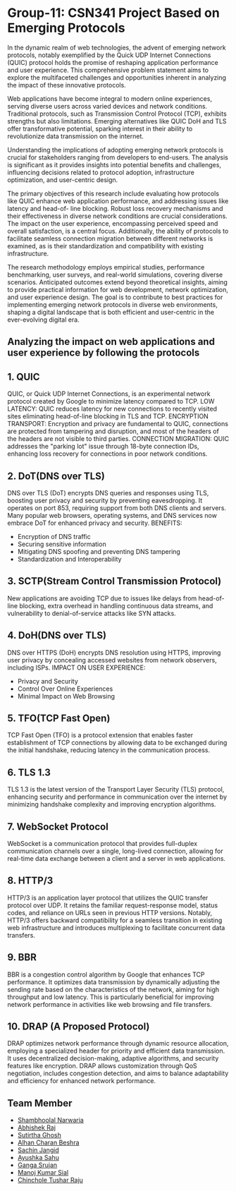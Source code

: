 # Group-11: CSN341 Project Based on Emerging Protocols
In the dynamic realm of web technologies, the advent of emerging network protocols, notably exemplified by the Quick UDP Internet Connections  (QUIC) protocol holds 
the promise of reshaping application performance and user experience. This comprehensive problem statement aims to explore the multifaceted challenges and 
opportunities inherent in analyzing the impact of these innovative protocols.

Web applications have become integral to modern online experiences, serving diverse users across varied devices and network conditions. Traditional protocols, such as 
Transmission Control Protocol (TCP), exhibits strengths but also limitations. Emerging alternatives like QUIC DoH and TLS offer transformative potential, sparking 
interest in their ability to revolutionize data transmission on the internet.

Understanding the implications of adopting emerging network protocols is crucial for stakeholders ranging from developers to end-users. The analysis is significant as 
it provides insights into potential benefits and challenges, influencing decisions related to protocol adoption, infrastructure optimization, and user-centric design.

The primary objectives of this research include evaluating how protocols like QUIC enhance web application performance, and addressing issues like latency and head-of-
line blocking. Robust loss recovery mechanisms and their effectiveness in diverse network conditions are crucial considerations. The impact on the user experience, 
encompassing perceived speed and overall satisfaction, is a central focus. Additionally, the ability of protocols to facilitate seamless connection migration between 
different networks is examined, as is their standardization and compatibility with 
existing infrastructure.

The research methodology employs empirical studies, performance benchmarking, user surveys, and real-world simulations, covering diverse 
scenarios. Anticipated outcomes extend beyond theoretical insights, aiming to provide practical information for web development, network optimization, and user 
experience design. The goal is to contribute to best practices for implementing emerging network protocols in diverse web environments, shaping a digital landscape 
that is both efficient and user-centric in the ever-evolving digital era.

## Analyzing the impact on web applications and user experience by following the protocols
## 1. QUIC
QUIC, or Quick UDP Internet Connections, is an experimental network protocol created by Google to minimize latency compared to TCP. 
LOW LATENCY: QUIC reduces latency for new connections to recently visited sites eliminating head-of-line blocking in TLS and TCP. 
ENCRYPTION TRANSPORT: Encryption and privacy are fundamental to QUIC, connections are protected from tampering and disruption, and most of the headers of the headers 
are not visible to third parties.
CONNECTION MIGRATION: QUIC addresses the "parking lot" issue through 18-byte connection IDs, enhancing loss recovery for connections in poor network conditions.

## 2. DoT(DNS over TLS)
DNS over TLS (DoT) encrypts DNS queries and responses using TLS, boosting user privacy and security by preventing eavesdropping. It operates on port 853, requiring support from both DNS clients and servers. Many popular web browsers, operating systems, and DNS services now embrace DoT for enhanced privacy and security.
BENEFITS:
- Encryption of DNS traffic
- Securing sensitive information
- Mitigating DNS spoofing and preventing DNS tampering
- Standardization and Interoperability
  
## 3. SCTP(Stream Control Transmission Protocol)
New applications are avoiding TCP due to issues like delays from head-of-line blocking, extra overhead in handling continuous data streams, and vulnerability to 
denial-of-service attacks like SYN attacks.

## 4. DoH(DNS over TLS)
DNS over HTTPS (DoH) encrypts DNS resolution using HTTPS, improving user privacy by concealing accessed websites from network observers, including ISPs.
IMPACT ON USER EXPERIENCE:
- Privacy and Security
- Control Over Online Experiences
- Minimal Impact on Web Browsing

## 5. TFO(TCP Fast Open)
TCP Fast Open (TFO) is a protocol extension that enables faster establishment of TCP connections by allowing data to be exchanged during the initial handshake, 
reducing latency in the communication process.

## 6. TLS 1.3
TLS 1.3 is the latest version of the Transport Layer Security (TLS) protocol, enhancing security and performance in communication over the internet by minimizing 
handshake complexity and improving encryption algorithms.
## 7. WebSocket Protocol
WebSocket is a communication protocol that provides full-duplex communication
channels over a single, long-lived connection, allowing for real-time data exchange between a client and a server in web applications.

## 8. HTTP/3
HTTP/3 is an application layer protocol that utilizes the QUIC transfer protocol over UDP. It retains the familiar request-response model, status codes, and reliance 
on URLs seen in previous HTTP versions. Notably, HTTP/3 offers backward compatibility for a seamless transition in existing web infrastructure and introduces 
multiplexing to facilitate concurrent data transfers.

## 9. BBR
BBR is a congestion control algorithm by Google that enhances TCP performance. It optimizes data transmission by dynamically adjusting the sending rate based on the
characteristics of the network, aiming for high throughput and low latency. This is particularly beneficial for improving network performance in activities like web 
browsing and file transfers.

## 10. DRAP (A Proposed Protocol)
DRAP optimizes network performance through dynamic resource allocation, employing a specialized header for priority and efficient data transmission. It uses 
decentralized decision-making, adaptive algorithms, and security features like encryption. DRAP allows customization through QoS negotiation, includes congestion 
detection, and aims to balance adaptability and efficiency for enhanced network performance.

## Team Member
- [Shambhoolal Narwaria](https://github.com/mr-narwaria)
- [Abhishek Raj](https://github.com/Abhi9708bittu)
- [Sutirtha Ghosh](https://github.com/suti333)
- [Alhan Charan Beshra](https://github.com/ezio2605)
- [Sachin Jangid](https://github.com/sachin)
- [Ayushka Sahu](https://github.com/ayu-lif3)
- [Ganga Srujan](https://github.com/GangaSrujan)
- [Manoj Kumar Sial](https://github.com/manojkumar9911)
- [Chinchole Tushar Raju](https://github.com/chichole)
